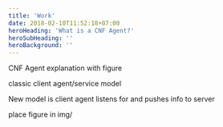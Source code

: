 ```yaml
---
title: 'Work'
date: 2018-02-10T11:52:18+07:00
heroHeading: 'What is a CNF Agent?'
heroSubHeading: ''
heroBackground: ''
---
```


CNF Agent explanation with figure

classic client agent/service model

New model is client agent listens for and pushes info to server

place figure in img/

